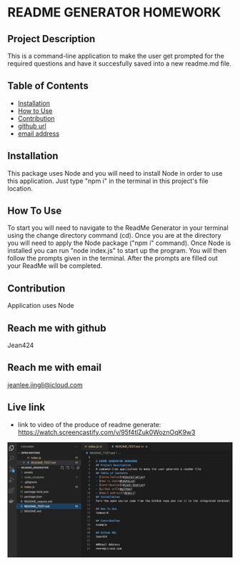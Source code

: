 
# README GENERATOR HOMEWORK

## Project Description
This is a command-line application to make the user get prompted for the required questions and have it succesfully saved into a new readme.md file. 

## Table of Contents
- [Installation](#installation)
- [How to Use](#howtouse)
- [Contribution](#contribution)
- [github url](#github)
- [email address](#email)

## Installation
This package uses Node and you will need to install Node in order to use this application. Just type "npm i" in the terminal in this project's file location.
      
## How To Use
To start you will need to navigate to the ReadMe Generator in your terminal using the change directory command (cd). Once you are at the directory you will need to apply the Node package ("npm i" command). Once Node is installed you can run "node index.js" to start up the program. You will then follow the prompts given in the terminal. After the prompts are filled out your ReadMe will be completed.
      
## Contribution
Application uses Node

## Reach me with github
Jean424

## Reach me with email
jeanlee.jingli@icloud.com

## Live link

- link to video of the produce of readme generate: https://watch.screencastify.com/v/95f4tlZuk0WoznOqK9w3

![Screenshot of readme generater](./assets/images/ScreenShot_README_TEST.png)
